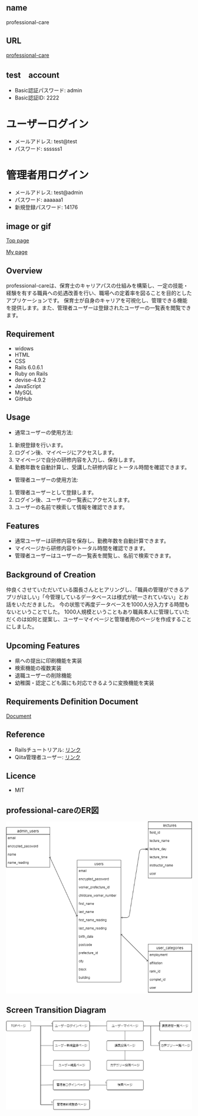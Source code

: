 ## name
professional-care

## URL

[professional-care](https://professional-care.onrender.com/)


## test　account

- Basic認証パスワード: admin
- Basic認証ID: 2222

# ユーザーログイン
- メールアドレス: test@test
- パスワード: ssssss1

# 管理者用ログイン
- メールアドレス: test@admin
- パスワード: aaaaaa1
- 新規登録パスワード: 14176

## image or gif

[Top page](https://gyazo.com/f9735ec8e5e88f2c8583be99abdd4850)

[My page](https://gyazo.com/8fe42dd1b69d982d9a01e0adbc3e9ef8)
## Overview
professional-careは、保育士のキャリアパスの仕組みを構築し、一定の技能・経験を有する職員への処遇改善を行い、職場への定着率を図ることを目的としたアプリケーションです。
保育士が自身のキャリアを可視化し、管理できる機能を提供します。また、管理者ユーザーは登録されたユーザーの一覧表を閲覧できます。

## Requirement
- widows
- HTML
- CSS
- Rails 6.0.6.1
- Ruby on Rails
- devise-4.9.2
- JavaScript
- MySQL
- GitHub

## Usage
- 通常ユーザーの使用方法:

1. 新規登録を行います。
2. ログイン後、マイページにアクセスします。
3. マイページで自分の研修内容を入力し、保存します。
4. 勤務年数を自動計算し、受講した研修内容とトータル時間を確認できます。

- 管理者ユーザーの使用方法:

1. 管理者ユーザーとして登録します。
2. ログイン後、ユーザーの一覧表にアクセスします。
3. ユーザーの名前で検索して情報を確認できます。

## Features

- 通常ユーザーは研修内容を保存し、勤務年数を自動計算できます。
- マイページから研修内容やトータル時間を確認できます。
- 管理者ユーザーはユーザーの一覧表を閲覧し、名前で検索できます。

## Background of Creation
仲良くさせていただいている園長さんとヒアリングし、「職員の管理ができるアプリがほしい」「今管理しているデータベースは様式が統一されていない」とお話をいただきました。
今の状態で再度データベースを1000人分入力する時間もないということでした。
1000人規模ということもあり職員本人に管理していただくのは如何と提案し、ユーザーマイページと管理者用のページを作成することにしました。

## Upcoming Features

- 県への提出に印刷機能を実装
- 検索機能の複数実装
- 退職ユーザーの削除機能
- 幼稚園・認定こども園にも対応できるように変換機能を実装

## Requirements Definition Document

[Document](https://docs.google.com/spreadsheets/d/17722MZKC78i3MzkhQtxadEbGtSCwe7b1vIo-6SNw4Q8/edit#gid=6460289450)


## Reference
- Railsチュートリアル: [リンク](https://railstutorial.jp/chapters/beginning?version=7.0#cha-beginningl)
- Qiita管理者ユーザー: [リンク](https://nllllll.com/ruby-on-rails/rails-devise/)

## Licence
- MIT

## professional-careのER図

![ER Diagram](ER.png)

## Screen Transition Diagram

![Screen Transition Diagramm](document.png)